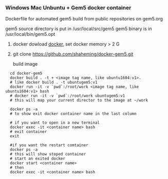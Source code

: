 ### Windows Mac Unbuntu + Gem5 docker container

Dockerfile for automated gem5 build from public repositories on gem5.org

gem5 source directory is put in /usr/local/src/gem5
gem5 binary is in /usr/local/bin/gem5.opt



1. docker dowload [docker](https://www.docker.com/get-started), set docker memory > 2 G

2. git clone https://github.com/shaheming/docker-gem5.git



   build image

 ```shell
   cd docker-gem5
   docker build . -t + <image tag name, like ubuntu1604:v1>.
   # like docker build . -t ubuntugem5:v1
   docker run -it -v `pwd`:/root/work <image tag name, like ubuntu1604:v1> bash
   # docker run -it -v `pwd`:/root/work ubuntugem5:v1
   # this will map your current director to the image at ~/work
   
   docker ps -a 
   # to show exit docker container name in the last column
   
   # if you want to open in a new terminal
   docker exec -it <container name> bash
   # exit container
   exit
   
   #if you want the restart comtainer
   docker ps -a 
   # this will show stoped container
   # start an exited docker
   docker start <container name>
   # then
   docker exec -it <container name> bash 
 ```